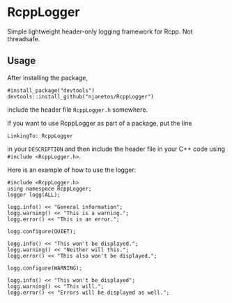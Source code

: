 # RcppLogger

Simple lightweight header-only logging framework for Rcpp. Not threadsafe.

## Usage

After installing the package,

```{r}
#install_package("devtools")
devtools::install_github("njanetos/RcppLogger")
```

include the header file `RcppLogger.h` somewhere.

If you want to use RcppLogger as part of a package, put the line
```
LinkingTo: RcppLogger
```
in your `DESCRIPTION` and then include the header file in your C++ code using `#include <RcppLogger.h>`.

Here is an example of how to use the logger:

```{c++}
#include <RcppLogger.h>
using namespace RcppLogger;
logger logg(ALL);

logg.info() << "General information";
logg.warning() << "This is a warning.";
logg.error() << "This is an error.";

logg.configure(QUIET);

logg.info() << "This won't be displayed.";
logg.warning() << "Neither will this.";
logg.error() << "This also won't be displayed.";

logg.configure(WARNING);

logg.info() << "This won't be displayed";
logg.warning() << "This will.";
logg.error() << "Errors will be displayed as well.";
```

